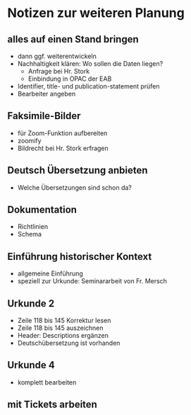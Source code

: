 # Notizen zur weiteren Planung

## alles auf einen Stand bringen

* dann ggf. weiterentwickeln
* Nachhaltigkeit klären: Wo sollen die Daten liegen?
  * Anfrage bei Hr. Stork
  * Einbindung in OPAC der EAB
* Identifier, title- und publication-statement prüfen
* Bearbeiter angeben

## Faksimile-Bilder

* für Zoom-Funktion aufbereiten
* zoomify
* Bildrecht bei Hr. Stork erfragen

## Deutsch Übersetzung anbieten

* Welche Übersetzungen sind schon da?

## Dokumentation

* Richtlinien
* Schema

## Einführung historischer Kontext

* allgemeine Einführung
* speziell zur Urkunde: Seminararbeit von Fr. Mersch

## Urkunde 2

* Zeile 118 bis 145 Korrektur lesen
* Zeile 118 bis 145 auszeichnen
* Header: Descriptions ergänzen
* Deutschübersetzung ist vorhanden

## Urkunde 4

* komplett bearbeiten

## mit Tickets arbeiten